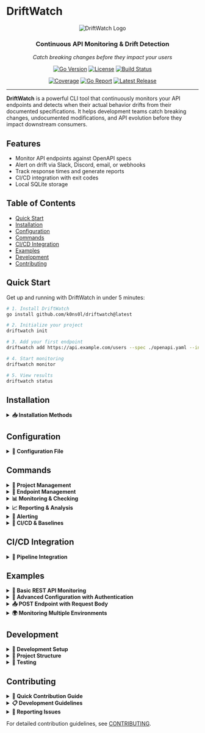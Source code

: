 # DriftWatch

<div align="center">
  <img src="https://i.imgur.com/GrVcmlL.png" alt="DriftWatch Logo" style="max-width: 200px; height: auto;">
  
  <h3>Continuous API Monitoring & Drift Detection</h3>
  <p><em>Catch breaking changes before they impact your users</em></p>
  
  <p>
    <a href="https://golang.org"><img src="https://img.shields.io/badge/Go-1.24+-00ADD8?style=for-the-badge&logo=go&logoColor=white" alt="Go Version"></a>
    <a href="https://opensource.org/licenses/MIT"><img src="https://img.shields.io/badge/License-MIT-blue?style=for-the-badge" alt="License"></a>
    <a href="https://github.com/k0ns0l/driftwatch/actions"><img src="https://img.shields.io/github/actions/workflow/status/k0ns0l/driftwatch/ci.yml?style=for-the-badge&logo=github&label=Build" alt="Build Status"></a>
  </p>
  <p>
    <a href="https://codecov.io/gh/k0ns0l/driftwatch"><img src="https://img.shields.io/codecov/c/github/k0ns0l/driftwatch?style=for-the-badge&logo=codecov&logoColor=white" alt="Coverage"></a>
    <a href="https://goreportcard.com/report/github.com/k0ns0l/driftwatch"><img src="https://img.shields.io/badge/Go%20Report-A+-brightgreen?style=for-the-badge&logo=go&logoColor=white" alt="Go Report"></a>
    <a href="https://github.com/k0ns0l/driftwatch/releases"><img src="https://img.shields.io/github/v/release/k0ns0l/driftwatch?style=for-the-badge&logo=github&color=purple" alt="Latest Release"></a>
  </p>
</div>

---

**DriftWatch** is a powerful CLI tool that continuously monitors your API endpoints and detects when their actual behavior drifts from their documented specifications. It helps development teams catch breaking changes, undocumented modifications, and API evolution before they impact downstream consumers.

## Features

- Monitor API endpoints against OpenAPI specs
- Alert on drift via Slack, Discord, email, or webhooks
- Track response times and generate reports
- CI/CD integration with exit codes
- Local SQLite storage

## Table of Contents

- [Quick Start](#-quick-start)
- [Installation](#-installation)
- [Configuration](#️-configuration)
- [Commands](#-commands)
- [CI/CD Integration](#-cicd-integration)
- [Examples](#-examples)
- [Development](#️-development)
- [Contributing](#-contributing)

## Quick Start

Get up and running with DriftWatch in under 5 minutes:

```bash
# 1. Install DriftWatch
go install github.com/k0ns0l/driftwatch@latest

# 2. Initialize your project
driftwatch init

# 3. Add your first endpoint
driftwatch add https://api.example.com/users --spec ./openapi.yaml --interval 5m

# 4. Start monitoring
driftwatch monitor

# 5. View results
driftwatch status
```

## Installation

<details>
<summary><strong>📥 Installation Methods</strong></summary>

### Using Go Install (Recommended)
```bash
go install github.com/k0ns0l/driftwatch@latest
```

### Download Binary
Download the latest binary from [GitHub Releases](https://github.com/k0ns0l/driftwatch/releases) for your platform.

### Build from Source
```bash
git clone https://github.com/k0ns0l/driftwatch.git
cd driftwatch
go build -o driftwatch .
```

### Verify Installation
```bash
driftwatch version
```

</details>

## Configuration

<details>
<summary><strong>📝 Configuration File</strong></summary>

DriftWatch uses a `.driftwatch.yaml` configuration file. Here's a comprehensive example:

```yaml
project:
  name: "My API Monitoring Project"
  description: "Production API drift detection"

global:
  timeout: 30s
  retry_count: 3
  retry_delay: 5s
  user_agent: "driftwatch/1.0.0"

endpoints:
  - id: "users-api"
    url: "https://api.example.com/v1/users"
    method: GET
    spec_file: "./specs/users-openapi.yaml"
    interval: 5m
    headers:
      Authorization: "Bearer ${API_TOKEN}"
      Accept: "application/json"
    validation:
      strict_mode: false
      ignore_fields: ["timestamp", "request_id"]
      required_fields: ["id", "email", "name"]

  - id: "orders-api"
    url: "https://api.example.com/v1/orders"
    method: POST
    spec_file: "./specs/orders.yaml"
    interval: 10m
    request_body_file: "./fixtures/order-request.json"

alerting:
  enabled: true
  slack:
    webhook_url: "${SLACK_WEBHOOK_URL}"
    channel: "#api-alerts"
    on_events: ["breaking_change", "error_threshold"]
  
  email:
    smtp_host: "smtp.gmail.com"
    smtp_port: 587
    username: "${EMAIL_USER}"
    password: "${EMAIL_PASS}"
    from: "alerts@company.com"
    to: ["team@company.com"]

reporting:
  retention_days: 90
  auto_cleanup: true
  export_format: "json"
```

### Environment Variables
Set sensitive values using environment variables:
```bash
export API_TOKEN="your-api-token"
export SLACK_WEBHOOK_URL="https://hooks.slack.com/..."
export EMAIL_USER="your-email@company.com"
export EMAIL_PASS="your-app-password"
```

</details>

## Commands

<details>
<summary><strong>🔧 Project Management</strong></summary>

```bash
# Initialize a new DriftWatch project
driftwatch init [--config-file .driftwatch.yaml]

# Show current configuration
driftwatch config show

# Validate configuration file
driftwatch config validate
```

</details>

<details>
<summary><strong>🎯 Endpoint Management</strong></summary>

```bash
# Add an endpoint to monitor
driftwatch add <url> [options]
  --method GET|POST|PUT|DELETE     HTTP method (default: GET)
  --spec path/to/spec.yaml         OpenAPI specification file
  --interval 5m                    Monitoring interval (1m to 24h)
  --timeout 30s                    Request timeout
  --header "key=value"             HTTP headers (can be used multiple times)
  --id string                      Custom endpoint ID
  --strict                         Enable strict validation mode

# List all monitored endpoints
driftwatch list [--format table|json|yaml]

# Remove an endpoint
driftwatch remove <endpoint-id>

# Update endpoint configuration
driftwatch update <endpoint-id> [options]
```

</details>

<details>
<summary><strong>📊 Monitoring & Checking</strong></summary>

```bash
# Start continuous monitoring (daemon mode)
driftwatch monitor [--duration 1h] [--endpoints endpoint1,endpoint2]

# Perform one-time check of all endpoints
driftwatch check [--endpoints endpoint1,endpoint2]

# Show endpoint health and status
driftwatch health [--endpoint endpoint-id]
driftwatch status [--endpoint endpoint-id]
```

</details>

<details>
<summary><strong>📈 Reporting & Analysis</strong></summary>

```bash
# Generate drift reports
driftwatch report [options]
  --period 24h|7d|30d             Time period for report (default: 24h)
  --endpoint endpoint-id          Filter by specific endpoint
  --severity low|medium|high|critical  Filter by severity level
  --output table|json|yaml        Output format

# Export monitoring data
driftwatch export [--format csv|json] [--output data.csv]
```

</details>

<details>
<summary><strong>🚨 Alerting</strong></summary>

```bash
# Test alert configuration
driftwatch alert test [--channel slack|email]

# Show alert history
driftwatch alert history
```

</details>

<details>
<summary><strong>🔄 CI/CD & Baselines</strong></summary>

```bash
# Run in CI/CD mode with exit codes
driftwatch ci [options]
  --baseline-file baseline.json   Compare against baseline
  --fail-on high|critical         Exit with error on severity level

# Create baseline response data
driftwatch baseline [--output baseline.json]

# Validate a baseline file
driftwatch validate-baseline <baseline-file>
```

</details>

## CI/CD Integration

<details>
<summary><strong>🚀 Pipeline Integration</strong></summary>

DriftWatch integrates seamlessly with popular CI/CD platforms using meaningful exit codes.

### Exit Codes
- `0`: Success (no drift detected)
- `1`: General error (network, config, etc.)
- `2`: Breaking changes detected
- `3`: Configuration error

### GitHub Actions
```yaml
name: API Drift Detection
on: [push, pull_request]

jobs:
  api-drift-check:
    runs-on: ubuntu-latest
    steps:
      - uses: actions/checkout@v4
      
      - name: Set up Go
        uses: actions/setup-go@v4
        with:
          go-version: '1.24'
          
      - name: Install DriftWatch
        run: go install github.com/k0ns0l/driftwatch@latest
        
      - name: Run API Drift Check
        run: |
          driftwatch ci \
            --baseline-file .github/baselines/api-baseline.json \
            --fail-on high \
            --format json \
            --output drift-report.json
        env:
          API_TOKEN: ${{ secrets.API_TOKEN }}
          
      - name: Upload drift report
        uses: actions/upload-artifact@v3
        if: always()
        with:
          name: drift-report
          path: drift-report.json
```

### GitLab CI
```yaml
api_drift_check:
  stage: test
  image: golang:1.24
  script:
    - go install github.com/k0ns0l/driftwatch@latest
    - driftwatch ci --baseline-file baseline.json --fail-on critical
  artifacts:
    reports:
      junit: drift-report.xml
    when: always
```

### Jenkins Pipeline
```groovy
pipeline {
    agent any
    stages {
        stage('API Drift Check') {
            steps {
                sh 'go install github.com/k0ns0l/driftwatch@latest'
                sh 'driftwatch ci --baseline-file baseline.json --fail-on high'
            }
            post {
                always {
                    archiveArtifacts artifacts: 'drift-report.*', allowEmptyArchive: true
                }
            }
        }
    }
}
```

</details>

## Examples

<details>
<summary><strong>🔰 Basic REST API Monitoring</strong></summary>

```bash
# Monitor a simple GET endpoint
driftwatch add https://jsonplaceholder.typicode.com/users \
  --interval 2m \
  --timeout 10s

# Start monitoring
driftwatch monitor --duration 30m
```

</details>

<details>
<summary><strong>🔐 Advanced Configuration with Authentication</strong></summary>

```bash
# Monitor authenticated endpoint with custom headers
driftwatch add https://api.github.com/user \
  --spec ./github-api.yaml \
  --header "Authorization=Bearer ${GITHUB_TOKEN}" \
  --header "Accept=application/vnd.github.v3+json" \
  --interval 10m
```

</details>

<details>
<summary><strong>📤 POST Endpoint with Request Body</strong></summary>

```bash
# Monitor POST endpoint with JSON payload
driftwatch add https://api.example.com/orders \
  --method POST \
  --spec ./orders-spec.yaml \
  --request-body ./fixtures/sample-order.json \
  --header "Content-Type=application/json" \
  --header "Authorization=Bearer ${API_TOKEN}"
```

</details>

<details>
<summary><strong>🌍 Monitoring Multiple Environments</strong></summary>

```yaml
# .driftwatch.yaml for multi-environment setup
endpoints:
  - id: "users-dev"
    url: "https://dev-api.example.com/users"
    spec_file: "./specs/users.yaml"
    interval: 5m
    
  - id: "users-staging"
    url: "https://staging-api.example.com/users"
    spec_file: "./specs/users.yaml"
    interval: 10m
    
  - id: "users-prod"
    url: "https://api.example.com/users"
    spec_file: "./specs/users.yaml"
    interval: 15m
```

</details>

## Development

<details>
<summary><strong>🔧 Development Setup</strong></summary>

### Prerequisites
- Go 1.24 (or later)
- Make

### Setup Development Environment
```bash
# Clone the repository
git clone https://github.com/k0ns0l/driftwatch.git
cd driftwatch

# Install dependencies
go mod download

# Build the binary
go build -o bin/driftwatch .

# Run tests
go test ./...

# Run tests with coverage
go test -coverprofile=coverage.out ./...
go tool cover -html=coverage.out

# Run linting (requires golangci-lint)
golangci-lint run

# Build for multiple platforms
make build-all
```

</details>

<details>
<summary><strong>📁 Project Structure</strong></summary>

```
driftwatch/
├── api/                   # API definitions and OpenAPI specs
├── cmd/                   # CLI commands (Cobra)
├── docs/                  # Documentation
│   ├── project/           # Project documentation (changelog, policies)
│   └── migrations/        # Version migration guides
├── examples/              # Example configurations
├── internal/              # Internal packages
│   ├── alerting/          # Notification system
│   ├── auth/              # Authentication handling
│   ├── config/            # Configuration management
│   ├── drift/             # Drift detection logic
│   ├── http/              # HTTP client utilities
│   ├── monitor/           # Core monitoring engine
│   ├── storage/           # SQLite database operations
│   └── validator/         # OpenAPI validation
├── scripts/               # Build and deployment scripts
├── test/                  # Integration and end-to-end tests
├── CONTRIBUTING.md        # Contribution guidelines
├── main.go                # Application entry point
└── go.mod                 # Go module definition
```

</details>

<details>
<summary><strong>🧪 Testing</strong></summary>

```bash
# Run all tests
go test ./...

# Run tests with verbose output
go test -v ./...

# Run specific test package
go test ./internal/monitor

# Run integration tests
go test -tags=integration ./...

# Generate coverage report
go test -coverprofile=coverage.out ./...
go tool cover -html=coverage.out -o coverage.html
```

</details>

## Contributing

<details>
<summary><strong>🚀 Quick Contribution Guide</strong></summary>

We welcome contributions! Here's how to get started:

1. **Fork** the repository on GitHub
2. **Clone** your fork locally
3. **Create** a feature branch (`git checkout -b feature/amazing-feature`)
4. **Make** your changes and add tests
5. **Run** tests and ensure they pass (`go test ./...`)
6. **Commit** your changes (`git commit -m 'Add amazing feature'`)
7. **Push** to your branch (`git push origin feature/amazing-feature`)
8. **Open** a Pull Request

</details>

<details>
<summary><strong>📋 Development Guidelines</strong></summary>

- Write tests for new functionality
- Follow Go conventions and best practices
- Update documentation for user-facing changes
- Ensure CI checks pass before submitting PR
- Keep commits focused and write clear commit messages

</details>

<details>
<summary><strong>🐛 Reporting Issues</strong></summary>

- Use GitHub Issues for bug reports and feature requests
- Include steps to reproduce for bug reports
- Provide system information (OS, Go version, DriftWatch version)
- Check existing issues before creating new ones

</details>

For detailed contribution guidelines, see [CONTRIBUTING](CONTRIBUTING.md).